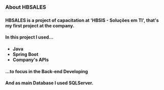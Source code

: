 <h3>About HBSALES<h3>
<h4/>HBSALES is a project of capacitation at 'HBSIS - Soluções em TI', that's my first project at the company.
<br>

<h4>In this project I used...<h4>
<ul>
<li>Java</li>
<li>Spring Boot</li>
<li>Company's APIs</li>
</ul>
<h4>...to focus in the Back-end Developing</h4>

<h4/>And as main Database I used SQLServer.




